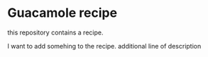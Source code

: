 # Guacamole recipe

this repository contains a recipe.


I want to add somehing to the recipe.
additional line of description

